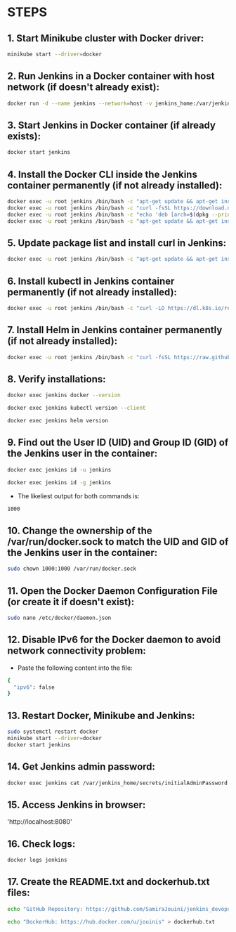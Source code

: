 # STEPS

## 1. Start Minikube cluster with Docker driver:
```bash
minikube start --driver=docker
```

## 2. Run Jenkins in a Docker container with host network (if doesn't already exist):
```bash
docker run -d --name jenkins --network=host -v jenkins_home:/var/jenkins_home -v /var/run/docker.sock:/var/run/docker.sock -p 8080:8080 -p 50000:50000 jenkins/jenkins:lts
```

## 3. Start Jenkins in Docker container (if already exists):
```bash
docker start jenkins
```

## 4. Install the Docker CLI inside the Jenkins container permanently (if not already installed):
```bash
docker exec -u root jenkins /bin/bash -c "apt-get update && apt-get install -y apt-transport-https ca-certificates curl gnupg lsb-release"
docker exec -u root jenkins /bin/bash -c "curl -fsSL https://download.docker.com/linux/debian/gpg | gpg --dearmor -o /usr/share/keyrings/docker-archive-keyring.gpg"
docker exec -u root jenkins /bin/bash -c "echo 'deb [arch=$(dpkg --print-architecture) signed-by=/usr/share/keyrings/docker-archive-keyring.gpg] https://download.docker.com/linux/debian $(lsb_release -cs) stable' | tee /etc/apt/sources.list.d/docker.list > /dev/null"
docker exec -u root jenkins /bin/bash -c "apt-get update && apt-get install -y docker-ce-cli"
```

## 5. Update package list and install curl in Jenkins:
```bash
docker exec -u root jenkins /bin/bash -c "apt-get update && apt-get install -y curl"
```

## 6. Install kubectl in Jenkins container permanently (if not already installed):
```bash
docker exec -u root jenkins /bin/bash -c "curl -LO https://dl.k8s.io/release/$(curl -L -s https://dl.k8s.io/release/stable.txt)/bin/linux/amd64/kubectl && chmod +x kubectl && mv kubectl /usr/local/bin/"
```

## 7. Install Helm in Jenkins container permanently (if not already installed):
```bash
docker exec -u root jenkins /bin/bash -c "curl -fsSL https://raw.githubusercontent.com/helm/helm/main/scripts/get-helm-3 | bash"
```

## 8. Verify installations:
```bash
docker exec jenkins docker --version
```
```bash
docker exec jenkins kubectl version --client
```
```bash
docker exec jenkins helm version
```

## 9. Find out the User ID (UID) and Group ID (GID) of the Jenkins user in the container:
```bash
docker exec jenkins id -u jenkins
```
```bash
docker exec jenkins id -g jenkins
```
- The likeliest output for both commands is:
```bash
1000
```

## 10. Change the ownership of the /var/run/docker.sock to match the UID and GID of the Jenkins user in the container:
```bash
sudo chown 1000:1000 /var/run/docker.sock
```

## 11. Open the Docker Daemon Configuration File (or create it if doesn't exist):
```bash
sudo nano /etc/docker/daemon.json
```

## 12. Disable IPv6 for the Docker daemon to avoid network connectivity problem:
- Paste the following content into the file:
```bash
{
  "ipv6": false
}
```

## 13. Restart Docker, Minikube and Jenkins:
```bash
sudo systemctl restart docker
minikube start --driver=docker
docker start jenkins
```

## 14. Get Jenkins admin password:
```bash
docker exec jenkins cat /var/jenkins_home/secrets/initialAdminPassword
```

## 15. Access Jenkins in browser:
'http://localhost:8080'

## 16. Check logs:
```bash
docker logs jenkins
```

## 17. Create the README.txt and dockerhub.txt files:
```bash
echo "GitHub Repository: https://github.com/SamiraJouini/jenkins_devops_exam" > README.txt
```
```bash
echo "DockerHub: https://hub.docker.com/u/jouinis" > dockerhub.txt
```